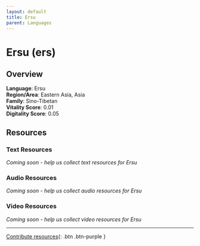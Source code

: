 ```yaml
---
layout: default
title: Ersu
parent: Languages
---
```


# Ersu (ers)

## Overview

**Language**: Ersu  
**Region/Area**: Eastern Asia, Asia  
**Family**: Sino-Tibetan  
**Vitality Score**: 0.01  
**Digitality Score**: 0.05  

## Resources

### Text Resources
*Coming soon - help us collect text resources for Ersu*

### Audio Resources
*Coming soon - help us collect audio resources for Ersu*

### Video Resources
*Coming soon - help us collect video resources for Ersu*

---

[Contribute resources](https://fairtrain.github.io/){: .btn .btn-purple }
